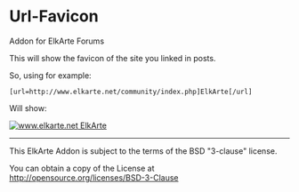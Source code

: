 # Url-Favicon

Addon for ElkArte Forums

This will show the favicon of the site you linked in posts.

So, using for example:

    [url=http://www.elkarte.net/community/index.php]ElkArte[/url]

Will show:


<a href=http://www.elkarte.net/community/index.php><img src="https://www.google.com/s2/favicons?domain=http://www.elkarte.net" alt="www.elkarte.net" /> ElkArte</a>

<hr />

This ElkArte Addon is subject to the terms of the BSD "3-clause" license.

You can obtain a copy of the License at http://opensource.org/licenses/BSD-3-Clause
